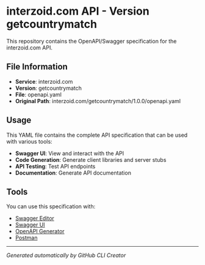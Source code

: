 # interzoid.com API - Version getcountrymatch

This repository contains the OpenAPI/Swagger specification for the interzoid.com API.

## File Information

- **Service**: interzoid.com
- **Version**: getcountrymatch
- **File**: openapi.yaml
- **Original Path**: interzoid.com/getcountrymatch/1.0.0/openapi.yaml

## Usage

This YAML file contains the complete API specification that can be used with various tools:

- **Swagger UI**: View and interact with the API
- **Code Generation**: Generate client libraries and server stubs
- **API Testing**: Test API endpoints
- **Documentation**: Generate API documentation

## Tools

You can use this specification with:

- [Swagger Editor](https://editor.swagger.io/)
- [Swagger UI](https://swagger.io/tools/swagger-ui/)
- [OpenAPI Generator](https://openapi-generator.tech/)
- [Postman](https://www.postman.com/)

---

*Generated automatically by GitHub CLI Creator*
